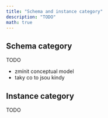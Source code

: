 ```yaml
---
title: "Schema and instance category"
description: "TODO"
math: true
---
```


## Schema category

TODO

- zmínit conceptual model
- taky co to jsou kindy

## Instance category

TODO